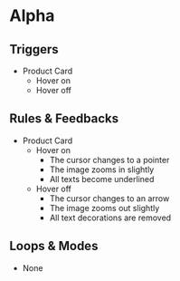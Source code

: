 # Alpha

## Triggers

- Product Card
    - Hover on
    - Hover off

## Rules & Feedbacks

- Product Card
    - Hover on
        - The cursor changes to a pointer
        - The image zooms in slightly
        - All texts become underlined
    - Hover off 
        - The cursor changes to an arrow
        - The image zooms out slightly
        - All text decorations are removed

## Loops & Modes

- None
